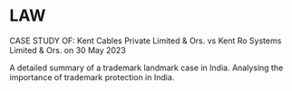 # LAW
 CASE STUDY OF: Kent Cables Private Limited &amp; Ors. vs Kent Ro Systems Limited &amp; Ors. on 30 May 2023

 A detailed summary of a trademark landmark case in India. Analysing the importance of trademark protection in India.
